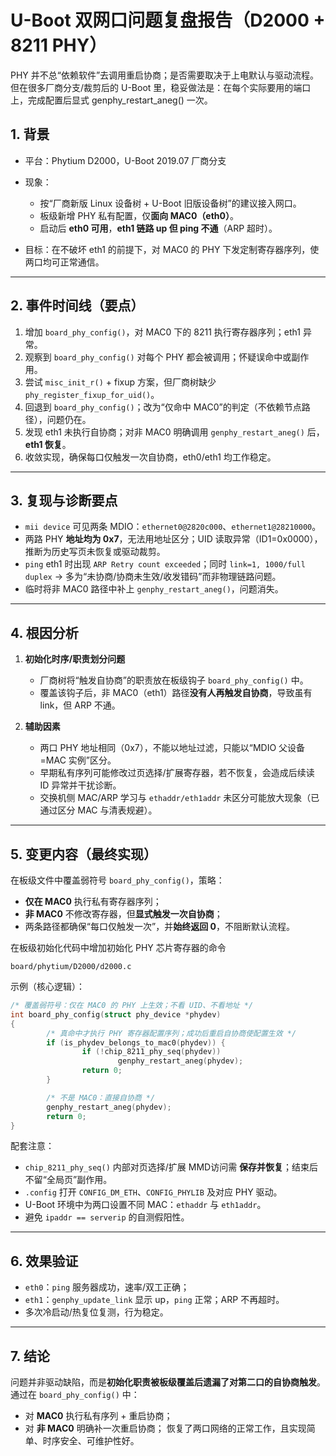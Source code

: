 # U-Boot 双网口问题复盘报告（D2000 + 8211 PHY）

PHY 并不总“依赖软件”去调用重启协商；是否需要取决于上电默认与驱动流程。
但在很多厂商分支/裁剪后的 U-Boot 里，稳妥做法是：在每个实际要用的端口上，完成配置后显式 genphy_restart_aneg() 一次。

## 1. 背景

* 平台：Phytium D2000，U-Boot 2019.07 厂商分支
* 现象：

    * 按“厂商新版 Linux 设备树 + U-Boot 旧版设备树”的建议接入网口。
    * 板级新增 PHY 私有配置，仅**面向 MAC0（eth0）**。
    * 启动后 **eth0 可用**，**eth1 链路 up 但 ping 不通**（ARP 超时）。
* 目标：在不破坏 eth1 的前提下，对 MAC0 的 PHY 下发定制寄存器序列，使两口均可正常通信。

---

## 2. 事件时间线（要点）

1. 增加 `board_phy_config()`，对 MAC0 下的 8211 执行寄存器序列；eth1 异常。
2. 观察到 `board_phy_config()` 对每个 PHY 都会被调用；怀疑误命中或副作用。
3. 尝试 `misc_init_r()` + fixup 方案，但厂商树缺少 `phy_register_fixup_for_uid()`。
4. 回退到 `board_phy_config()`；改为“仅命中 MAC0”的判定（不依赖节点路径），问题仍在。
5. 发现 eth1 未执行自协商；对非 MAC0 明确调用 `genphy_restart_aneg()` 后，**eth1 恢复**。
6. 收敛实现，确保每口仅触发一次自协商，eth0/eth1 均工作稳定。

---

## 3. 复现与诊断要点

* `mii device` 可见两条 MDIO：`ethernet0@2820c000`、`ethernet1@28210000`。
* 两路 PHY **地址均为 0x7**，无法用地址区分；UID 读取异常（ID1=0x0000），推断为历史写页未恢复或驱动裁剪。
* `ping` eth1 时出现 `ARP Retry count exceeded`；同时 `link=1, 1000/full duplex` → 多为“未协商/协商未生效/收发错码”而非物理链路问题。
* 临时将非 MAC0 路径中补上 `genphy_restart_aneg()`，问题消失。

---

## 4. 根因分析

1. **初始化时序/职责划分问题**

    * 厂商树将“触发自协商”的职责放在板级钩子 `board_phy_config()` 中。
    * 覆盖该钩子后，非 MAC0（eth1）路径**没有人再触发自协商**，导致虽有 link，但 ARP 不通。
2. **辅助因素**

    * 两口 PHY 地址相同（0x7），不能以地址过滤，只能以“MDIO 父设备=MAC 实例”区分。
    * 早期私有序列可能修改过页选择/扩展寄存器，若不恢复，会造成后续读 ID 异常并干扰诊断。
    * 交换机侧 MAC/ARP 学习与 `ethaddr/eth1addr` 未区分可能放大现象（已通过区分 MAC 与清表规避）。

---

## 5. 变更内容（最终实现）

在板级文件中覆盖弱符号 `board_phy_config()`，策略：

* **仅在 MAC0** 执行私有寄存器序列；
* **非 MAC0** 不修改寄存器，但**显式触发一次自协商**；
* 两条路径都确保“每口仅触发一次”，并**始终返回 0**，不阻断默认流程。

在板级初始化代码中增加初始化 PHY 芯片寄存器的命令

```text
board/phytium/D2000/d2000.c
```

示例（核心逻辑）：

```c++
/* 覆盖弱符号：仅在 MAC0 的 PHY 上生效；不看 UID、不看地址 */
int board_phy_config(struct phy_device *phydev)
{
        /* 真命中才执行 PHY 寄存器配置序列；成功后重启自协商使配置生效 */
        if (is_phydev_belongs_to_mac0(phydev)) {
                if (!chip_8211_phy_seq(phydev))
                        genphy_restart_aneg(phydev);
                return 0;
        }

        /* 不是 MAC0：直接自协商 */
        genphy_restart_aneg(phydev);
        return 0;
}
```

配套注意：

* `chip_8211_phy_seq()` 内部对页选择/扩展 MMD访问需 **保存并恢复**；结束后不留“全局页”副作用。
* `.config` 打开 `CONFIG_DM_ETH`、`CONFIG_PHYLIB` 及对应 PHY 驱动。
* U-Boot 环境中为两口设置不同 MAC：`ethaddr` 与 `eth1addr`。
* 避免 `ipaddr == serverip` 的自测假阳性。

---

## 6. 效果验证

* `eth0`：`ping` 服务器成功，速率/双工正确；
* `eth1`：`genphy_update_link` 显示 up，`ping` 正常；ARP 不再超时。
* 多次冷启动/热复位复测，行为稳定。

---

## 7. 结论

问题并非驱动缺陷，而是**初始化职责被板级覆盖后遗漏了对第二口的自协商触发**。通过在 `board_phy_config()` 中：

* 对 **MAC0** 执行私有序列 + 重启协商；
* 对 **非 MAC0** 明确补一次重启协商；
  恢复了两口网络的正常工作，且实现简单、时序安全、可维护性好。
